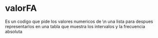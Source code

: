 # valorFA
Es un codigo que pide los valores numericos de \n
una lista para despues representarlos en una tabla
que muestra los intervalos y la frecuencia absoluta
